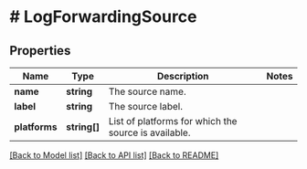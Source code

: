 # # LogForwardingSource

## Properties

Name | Type | Description | Notes
------------ | ------------- | ------------- | -------------
**name** | **string** | The source name. |
**label** | **string** | The source label. |
**platforms** | **string[]** | List of platforms for which the source is available. |

[[Back to Model list]](../../README.md#models) [[Back to API list]](../../README.md#endpoints) [[Back to README]](../../README.md)
